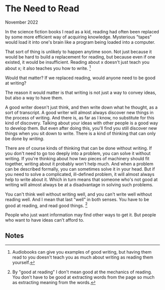 # The Need to Read

November 2022

In the science fiction books I read as a kid, reading had often been replaced by some more efficient way of acquiring knowledge. Mysterious "tapes" would load it into one's brain like a program being loaded into a computer.

That sort of thing is unlikely to happen anytime soon. Not just because it would be hard to build a replacement for reading, but because even if one existed, it would be insufficient. Reading about x doesn't just teach you about x; it also teaches you how to write. [^1]

Would that matter? If we replaced reading, would anyone need to be good at writing?

The reason it would matter is that writing is not just a way to convey ideas, but also a way to have them.

A good writer doesn't just think, and then write down what he thought, as a sort of transcript. A good writer will almost always discover new things in the process of writing. And there is, as far as I know, no substitute for this kind of discovery. Talking about your ideas with other people is a good way to develop them. But even after doing this, you'll find you still discover new things when you sit down to write. There is a kind of thinking that can only be done by _writing_.

There are of course kinds of thinking that can be done without writing. If you don't need to go too deeply into a problem, you can solve it without writing. If you're thinking about how two pieces of machinery should fit together, writing about it probably won't help much. And when a problem can be described formally, you can sometimes solve it in your head. But if you need to solve a complicated, ill-defined problem, it will almost always help to write about it. Which in turn means that someone who's not good at writing will almost always be at a disadvantage in solving such problems.

You can't think well without writing well, and you can't write well without reading well. And I mean that last "well" in both senses. You have to be good at reading, and read good things. [^2]

People who just want information may find other ways to get it. But people who want to have ideas can't afford to.

## Notes

[^1]: Audiobooks can give you examples of good writing, but having them read to you doesn't teach you as much about writing as reading them yourself.

[^2]: By "good at reading" I don't mean good at the mechanics of reading. You don't have to be good at extracting words from the page so much as extracting meaning from the words.